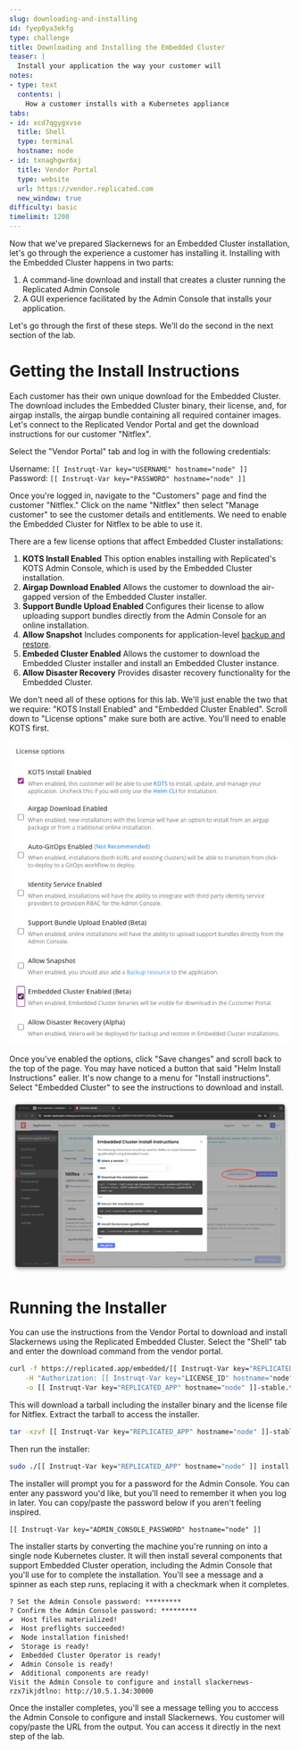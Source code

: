 ```yaml
---
slug: downloading-and-installing
id: fyep0ya3ekfg
type: challenge
title: Downloading and Installing the Embedded Cluster
teaser: |
  Install your application the way your customer will
notes:
- type: text
  contents: |
    How a customer installs with a Kubernetes appliance
tabs:
- id: xcd7qgygxvse
  title: Shell
  type: terminal
  hostname: node
- id: txnaghgwr6xj
  title: Vendor Portal
  type: website
  url: https://vendor.replicated.com
  new_window: true
difficulty: basic
timelimit: 1200
---
```


Now that we've prepared Slackernews for an Embedded Cluster installation,
let's go through the experience a customer has installing it. Installing with
the Embedded Cluster happens in two parts:

1. A command-line download and install that creates a cluster
   running the Replicated Admin Console
2. A GUI experience facilitated by the Admin Console that installs
   your application.

Let's go through the first of these steps. We'll do the second in the next
section of the lab.

Getting the Install Instructions
================================

Each customer has their own unique download for the Embedded Cluster. The
download includes the Embedded Cluster binary, their license, and, for airgap
installs, the airgap bundle containing all required container images. Let's
connect to the Replicated Vendor Portal and get the download instructions for
our customer "Nitflex".

Select the "Vendor Portal" tab and log in with the following credentials:

Username: `[[ Instruqt-Var key="USERNAME" hostname="node" ]]`<br/>
Password: `[[ Instruqt-Var key="PASSWORD" hostname="node" ]]`

Once you're logged in, navigate to the "Customers" page and find the customer
"Nitflex." Click on the name "Nitflex" then select "Manage customer" to see
the customer details and entitlements. We need to enable the Embedded Cluster
for Nitflex to be able to use it.

There are a few license options that affect Embedded Cluster installations:

1. **KOTS Install Enabled** This option enables installing with Replicated's
   KOTS Admin Console, which is used by the Embedded Cluster installation.
4. **Airgap Download Enabled** Allows the customer to download the air-gapped
   version of the Embedded Cluster installer.
2. **Support Bundle Upload Enabled** Configures their license to allow
   uploading support bundles directly from the Admin Console for an online
   installation.
2. **Allow Snapshot** Includes components for application-level [backup and
   restore](https://docs.replicated.com/vendor/snapshots-overview).
2. **Embeded Cluster Enabled** Allows the customer to download the Embedded
   Cluster installer and install an Embedded Cluster instance.
4. **Allow Disaster Recovery** Provides disaster recovery functionality for
   the Embedded Cluster.

We don't need all of these options for this lab. We'll just enable the two
that we require: "KOTS Install Enabled" and "Embedded Cluster Enabled". Scroll
down to "License options" make sure both are active. You'll need to enable
KOTS first.

![Setting license options for the Embedded Cluster](../assets/embedded-cluster-license-options.png)

Once you've enabled the options, click "Save changes" and scroll back to the
top of the page. You may have noticed a button that said "Helm Install
Instructions" ealier. It's now change to a menu for "Install instructions".
Select "Embedded Cluster" to see the instructions to download and install.

![Embedded Cluster Install Instructions](../assets/embedded-cluster-install-instructions.png)

Running the Installer
=====================

You can use the instructions from the Vendor Portal to download and install
Slackernews using the Replicated Embedded Cluster. Select the "Shell" tab and
enter the download command from the vendor portal.

```bash
curl -f https://replicated.app/embedded/[[ Instruqt-Var key="REPLICATED_APP" hostname="node" ]]/stable \
    -H "Authorization: [[ Instruqt-Var key="LICENSE_ID" hostname="node" ]]" \
    -o [[ Instruqt-Var key="REPLICATED_APP" hostname="node" ]]-stable.tgz
```

This will download a tarball including the installer binary and the license
file for Nitflex. Extract the tarball to access the installer.

```bash
tar -xzvf [[ Instruqt-Var key="REPLICATED_APP" hostname="node" ]]-stable.tgz
```

Then run the installer:

```bash
sudo ./[[ Instruqt-Var key="REPLICATED_APP" hostname="node" ]] install --license license.yaml
```

The installer will prompt you for a password for the Admin Console. You can
enter any password you'd like, but you'll need to remember it when you log in
later. You can copy/paste the password below if you aren't feeling inspired.

```
[[ Instruqt-Var key="ADMIN_CONSOLE_PASSWORD" hostname="node" ]]
```

The installer starts by converting the machine you're running on into a single
node Kubernetes cluster. It will then install several components that support
Embedded Cluster operation, including the Admin Console that you'll use for
to complete the installation. You'll see a message and a spinner as each step
runs, replacing it with a checkmark when it completes.

```
? Set the Admin Console password: *********
? Confirm the Admin Console password: *********
✔  Host files materialized!
✔  Host preflights succeeded!
✔  Node installation finished!
✔  Storage is ready!
✔  Embedded Cluster Operator is ready!
✔  Admin Console is ready!
✔  Additional components are ready!
Visit the Admin Console to configure and install slackernews-rzx7ikjdtlno: http://10.5.1.34:30000
```

Once the installer completes, you'll see a message telling you to acccess the
Admin Console to configure and install Slackernews. You customer will
copy/paste the URL from the output. You can access it directly in the next
step of the lab.
